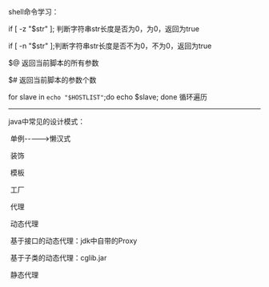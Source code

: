 shell命令学习：

if [ -z "$str" ]; 判断字符串str长度是否为0，为0，返回为true

if [ -n "$str" ];判断字符串str长度是否不为0，不为0，返回为true

$@ 返回当前脚本的所有参数

$# 返回当前脚本的参数个数

for slave in `echo "$HOSTLIST"`;do echo $slave; done 循环遍历

-------------

java中常见的设计模式：

​	单例----->懒汉式

​	装饰

​	模板

​	工厂

​	代理

​		动态代理

​			基于接口的动态代理：jdk中自带的Proxy

​			基于子类的动态代理：cglib.jar

​		静态代理

​	